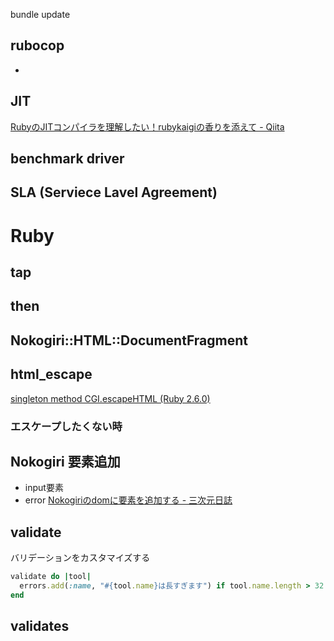 bundle update
## rubocop
-

## JIT
[RubyのJITコンパイラを理解したい！rubykaigiの香りを添えて - Qiita](https://qiita.com/yu_ra/items/0bdef90999949c5d95b0)

## benchmark driver

## SLA (Serviece Lavel Agreement)


# Ruby
## tap
## then

## Nokogiri::HTML::DocumentFragment

## html_escape
[singleton method CGI.escapeHTML (Ruby 2.6.0)](https://docs.ruby-lang.org/ja/latest/method/CGI/s/escapeHTML.html)

### エスケープしたくない時

## Nokogiri 要素追加
- input要素
- error
[Nokogiriのdomに要素を追加する - 三次元日誌](https://ousttrue.hatenadiary.org/entry/20091128/1259378608)



## validate
バリデーションをカスタマイズする
```ruby
validate do |tool|
  errors.add(:name, "#{tool.name}は長すぎます") if tool.name.length > 32
end
```

## validates

